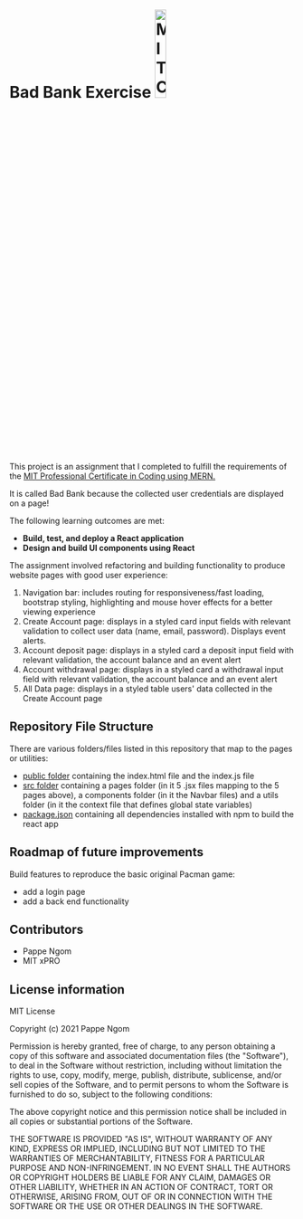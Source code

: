 # Bad Bank Exercise <img src="https://d3srxiunz7lgh6.cloudfront.net/absvbe0kj84117vh7z2uj39tlyb9" alt="MIT Coding Program" width="20%">

This project is an assignment that I completed to fulfill the requirements of the [MIT Professional Certificate in Coding using MERN.](https://executive-ed.xpro.mit.edu/professional-certificate-coding?u)  

It is called Bad Bank because the collected user credentials are displayed on a page!

The following learning outcomes are met:
* **Build, test, and deploy a React application**
* **Design and build UI components using React**

The assignment involved refactoring and building functionality to produce website pages with good user experience:
1. Navigation bar: includes routing for responsiveness/fast loading, bootstrap styling, highlighting and mouse hover effects for a better viewing experience
2. Create Account page: displays in a styled card input fields with relevant validation to collect user data (name, email, password). Displays event alerts.
3. Account deposit page: displays in a styled card a deposit input field with relevant validation, the account balance and an event alert
4. Account withdrawal page: displays in a styled card a withdrawal input field with relevant validation, the account balance and an event alert
5. All Data page: displays in a styled table users' data collected in the Create Account page

## Repository File Structure
There are various folders/files listed in this repository that map to the pages or utilities: 

* [public folder](https://github.com/pngom/badbank/tree/main/public) containing the index.html file and the index.js file
* [src folder](https://github.com/pngom/badbank/tree/main/src) containing a pages folder (in it 5 .jsx files mapping to the 5 pages above), a components folder (in it the Navbar files) and a utils folder (in it the context file that defines global state variables)
* [package.json](https://github.com/pngom/badbank/blob/main/package.json) containing all dependencies installed with npm to build the react app

## Roadmap of future improvements
Build features to reproduce the basic original Pacman game:
- add a login page
- add a back end functionality

## Contributors
- Pappe Ngom
- MIT xPRO

## License information

MIT License 

Copyright (c) 2021 Pappe Ngom

Permission is hereby granted, free of charge, to any person obtaining a copy of this software and associated documentation files (the "Software"), to deal in the Software without restriction, including without limitation the rights to use, copy, modify, merge, publish, distribute, sublicense, and/or sell copies of the Software, and to permit persons to whom the Software is furnished to do so, subject to the following conditions:

The above copyright notice and this permission notice shall be included in all copies or substantial portions of the Software.

THE SOFTWARE IS PROVIDED "AS IS", WITHOUT WARRANTY OF ANY KIND, EXPRESS OR IMPLIED, INCLUDING BUT NOT LIMITED TO THE WARRANTIES OF MERCHANTABILITY, FITNESS FOR A PARTICULAR PURPOSE AND NON-INFRINGEMENT. IN NO EVENT SHALL THE AUTHORS OR COPYRIGHT HOLDERS BE LIABLE FOR ANY CLAIM, DAMAGES OR OTHER LIABILITY, WHETHER IN AN ACTION OF CONTRACT, TORT OR OTHERWISE, ARISING FROM, OUT OF OR IN CONNECTION WITH THE SOFTWARE OR THE USE OR OTHER DEALINGS IN THE SOFTWARE.

